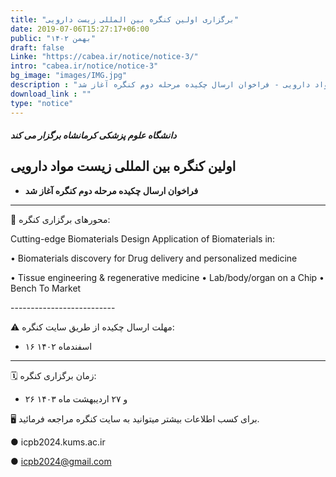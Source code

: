 ```yaml
---
title: "برگزاری اولین کنگره بین المللی زیست دارویی"
date: 2019-07-06T15:27:17+06:00
public: "بهمن ۱۴۰۲"
draft: false
Linke: "https://cabea.ir/notice/notice-3/"
intro: "cabea.ir/notice/notice-3"
bg_image: "images/IMG.jpg"
description : "اولین کنگره بین المللی زیست مواد دارویی - فراخوان ارسال چکیده مرحله دوم کنگره آغاز شد"
download_link : ""
type: "notice"
---
```


##### دانشگاه علوم‌ پزشکی کرمانشاه برگزار می کند

## اولین کنگره بین المللی زیست مواد دارویی 

- **فراخوان ارسال چکیده مرحله دوم کنگره آغاز  شد**

--------------------------

📌 محورهای برگزاری کنگره: 

<div align="left">
<p>Cutting-edge Biomaterials Design 
Application of Biomaterials in:
 
• Biomaterials discovery for Drug delivery and personalized medicine

• Tissue engineering & regenerative medicine
•  Lab/body/organ on a Chip 
• Bench To Market</p>
</div>
--------------------------

⚠️ مهلت ارسال چکیده از طریق سایت کنگره:

- ۱۶ اسفندماه ۱۴۰۲
  
--------------------------
🗓 زمان برگزاری کنگره: 

- ۲۶ و ۲۷ اردیبهشت ماه ۱۴۰۳ 

🖥 برای کسب اطلاعات بیشتر میتوانید به سایت کنگره مراجعه فرمائید.

<div align="left">
● icpb2024.kums.ac.ir

● icpb2024@gmail.com
</div>
